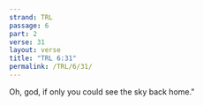 ```yaml
---
strand: TRL
passage: 6
part: 2
verse: 31
layout: verse
title: "TRL 6:31"
permalink: /TRL/6/31/
---
```

Oh, god, if only you could see the sky back home."
